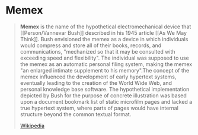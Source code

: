 # Memex

> **Memex** is the name of the hypothetical electromechanical device that [[Person/Vannevar Bush]] described in his 1945 article [[As We May Think]]. Bush envisioned the memex as a device in which individuals would compress and store all of their books, records, and communications, "mechanized so that it may be consulted with exceeding speed and flexibility". The individual was supposed to use the memex as an automatic personal filing system, making the memex "an enlarged intimate supplement to his memory".The concept of the memex influenced the development of early hypertext systems, eventually leading to the creation of the World Wide Web, and personal knowledge base software. The hypothetical implementation depicted by Bush for the purpose of concrete illustration was based upon a document bookmark list of static microfilm pages and lacked a true hypertext system, where parts of pages would have internal structure beyond the common textual format.
>
> [Wikipedia](https://en.wikipedia.org/wiki/Memex)